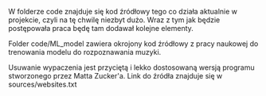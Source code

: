 W folderze code znajduje się kod źródłowy tego co działa aktualnie w projekcie, czyli na tę chwilę niezbyt dużo. Wraz z tym jak będzie postępowała praca będę tam dodawał kolejne elementy.


Folder code/ML_model zawiera okrojony kod źródłowy z pracy naukowej do trenowania modelu do rozpoznawania muzyki.


Usuwanie wypaczenia jest przyciętą i lekko dostosowaną wersją programu stworzonego przez Matta Zucker'a. Link do źródła znajduje się w sources/websites.txt